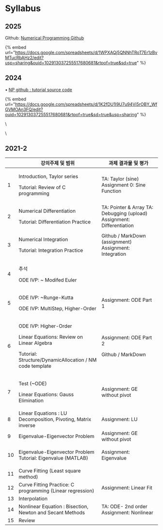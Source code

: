 # Syllabus

## 2025

GIthub:   [Numerical Programming Github](https://github.com/ykkimhgu/EC-student)

{% embed url="https://docs.google.com/spreadsheets/d/1WPXAQj5QNNhTRoT7Er1zBvMTucRbAHz2/edit?usp=sharing&ouid=102913037255517680681&rtpof=true&sd=true" %}



## 2024

• [NP ](https://github.com/ykkimhgu/EC-student)[github](https://github.com/ykkimhgu/EC-student)[ : tutorial source code](https://github.com/ykkimhgu/EC-student)



{% embed url="https://docs.google.com/spreadsheets/d/1K2fDU1I9U7u94Vi5rOBY_WfGVMOAn3FQ/edit?ouid=102913037255517680681&rtpof=true&sd=true&usp=sharing" %}

\


\






## 2021-2

|    | 강의주제 및 범위                                                                                                                                    | 과제 결과물 및 평가                                                            |
| -- | -------------------------------------------------------------------------------------------------------------------------------------------- | ---------------------------------------------------------------------- |
| 1  | <p>Introduction, Taylor series</p><p>Tutorial: Review of C programming</p>                                                                   | TA: Taylor (sine) Assignment 0: Sine Function                          |
| 2  | <p>Numerical Differentiation</p><p>Tutorial: Differentiation Practice</p>                                                                    | TA: Pointer & Array TA: Debugging (upload) Assignment: Differentiation |
| 3  | <p>Numerical Integration</p><p>Tutorial: Integration Practice</p>                                                                            | Github / MarkDown (assignment) Assignment: Integration                 |
| 4  | <p>추석</p><p>ODE IVP: ~ Modifed Euler</p>                                                                                                     |                                                                        |
| 5  | <p>ODE IVP: ~Runge-Kutta</p><p>ODE IVP: MultiStep, Higher-Order</p>                                                                          | Assignment: ODE Part 1                                                 |
| 6  | <p>ODE IVP: Higher-Order</p><p>Linear Equations: Review on Linear Algebra</p><p>Tutorial: Structure/DynamicAllocation / NM code template</p> | <p>Assignment: ODE Part 2</p><p>Github / MarkDown</p>                  |
| 7  | <p>Test (~ODE)</p><p>Linear Equations: Gauss Elimination</p>                                                                                 | Assignment: GE without pivot                                           |
| 8  | Linear Equations : LU Decomposition, Pivoting, Matrix inverse                                                                                | Assignment: LU                                                         |
| 9  | Eigenvalue-Eigenvector Problem                                                                                                               | Assignment: GE without pivot                                           |
| 10 | <p>Eigenvalue-Eigenvector Problem<br>Tutorial: Eigenvalue (MATLAB)</p>                                                                       | Assignment: Eigenvalue                                                 |
| 11 | Curve Fitting (Least square method)                                                                                                          |                                                                        |
| 12 | Curve Fitting Practice: C programming (Linear regression)                                                                                    | Assignment: Linear Fit                                                 |
| 13 | Interpolation                                                                                                                                |                                                                        |
| 14 | Nonlinear Equation : Bisection, Newton and Secant Methods                                                                                    | TA: ODE- 2nd order Assignment: Nonlinear                               |
| 15 | Review                                                                                                                                       |                                                                        |
